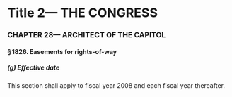 
# Title 2— THE CONGRESS
### CHAPTER 28— ARCHITECT OF THE CAPITOL
#### § 1826. Easements for rights-of-way
##### (g) Effective date

This section shall apply to fiscal year 2008 and each fiscal year thereafter.
